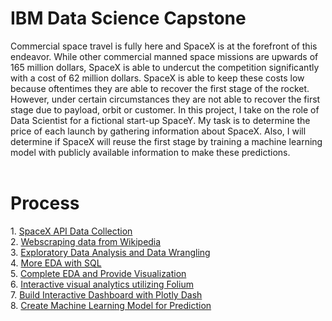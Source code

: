 # IBM Data Science Capstone<br>
Commercial space travel is fully here and SpaceX is at the forefront of this endeavor. While other commercial manned space missions are upwards of 165 million dollars, SpaceX is able to undercut the competition significantly with a cost of 62 million dollars.
SpaceX is able to keep these costs low because oftentimes they are able to recover the first stage of the rocket. However, under certain circumstances they are not able to recover the first stage due to payload, orbit or customer.
In this project, I take on the role of Data Scientist for a fictional start-up SpaceY. My task is to determine the price of each launch by gathering information about SpaceX. Also, I will determine if SpaceX will reuse the first stage by training a machine learning model with publicly available information to make these predictions.<br><br>
<h1>Process</h1>
1. <a href="spacex-data-collection-api.ipynb">SpaceX API Data Collection</a><br>
2. <a href="webscraping.ipynb">Webscraping data from Wikipedia</a><br>
3. <a href="Week1 labs-jupyter-spacex-Data wrangling.ipynb">Exploratory Data Analysis and Data Wrangling</a><br>
4. <a href="eda-sql-coursera_sqllite.ipynb">More EDA with SQL</a><br>
5. <a href="Week2 - edadataviz.ipynb">Complete EDA and Provide Visualization</a><br>
6. <a href="week3-launch_site_location.jupyterlite.ipynb">Interactive visual analytics utilizing Folium</a><br>
7. <a href="spacex_app/">Build Interactive Dashboard with Plotly Dash</a><br>
8. <a href="SpaceX_Machine_Learning_Prediction_Part_5.jupyterlite.ipynb">Create Machine Learning Model for Prediction</a><br>

